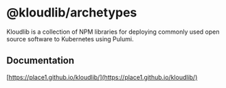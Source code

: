 # @kloudlib/archetypes

Kloudlib is a collection of NPM libraries for deploying commonly used
open source software to Kubernetes using Pulumi.

## Documentation

[https://place1.github.io/kloudlib/](https://place1.github.io/kloudlib/)

